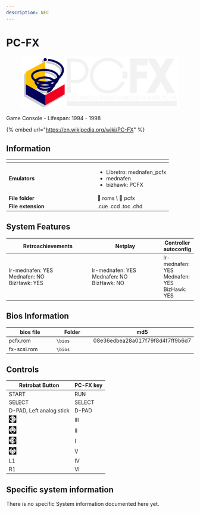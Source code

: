 ```yaml
---
description: NEC
---
```


# PC-FX

<div align="left">

<figure><picture><source srcset="https://raw.githubusercontent.com/fabricecaruso/es-theme-carbon/91d85c7849cc550b0cac4e75cb8e0923d3b61b5e/art/logos/pcfx-w.svg" media="(prefers-color-scheme: dark)"><img src="https://raw.githubusercontent.com/fabricecaruso/es-theme-carbon/52ff37c9e265587d006945a2ba695b5a962b3a3d/art/logos/pcfx.svg" alt=""></picture><figcaption></figcaption></figure>

</div>

Game Console - Lifespan: 1994 - 1998

{% embed url="https://en.wikipedia.org/wiki/PC-FX" %}

## Information

<table data-header-hidden><thead><tr><th width="224"></th><th></th></tr></thead><tbody><tr><td><strong>Emulators</strong></td><td><ul><li>Libretro: mednafen_pcfx</li><li>mednafen</li><li>bizhawk: PCFX</li></ul></td></tr><tr><td><strong>File folder</strong></td><td><span data-gb-custom-inline data-tag="emoji" data-code="1f4c2">📂</span> roms \ <span data-gb-custom-inline data-tag="emoji" data-code="1f4c2">📂</span> pcfx</td></tr><tr><td><strong>File extension</strong></td><td>.cue .ccd .toc .chd</td></tr></tbody></table>

## System Features

<table><thead><tr><th width="256">Retroachievements</th><th width="243">Netplay</th><th>Controller autoconfig</th></tr></thead><tbody><tr><td>lr-mednafen: YES<br>Mednafen: NO<br>BizHawk: YES</td><td>lr-mednafen: YES<br>Mednafen: NO<br>BizHawk: NO</td><td>lr-mednafen: YES<br>Mednafen: YES<br>BizHawk: YES</td></tr></tbody></table>

## Bios Information

<table><thead><tr><th width="224">bios file</th><th width="169">Folder</th><th>md5</th></tr></thead><tbody><tr><td>pcfx.rom</td><td><code>\bios</code></td><td>08e36edbea28a017f79f8d4f7ff9b6d7</td></tr><tr><td>fx-scsi.rom</td><td><code>\bios</code></td><td></td></tr></tbody></table>

## Controls

| Retrobat Button                                   | PC-FX key |
| ------------------------------------------------- | --------- |
| START                                             | RUN       |
| SELECT                                            | SELECT    |
| D-PAD, Left analog stick                          | D-PAD     |
| ![](<../../../../.gitbook/assets/image (48).png>) | III       |
| ![](<../../../../.gitbook/assets/image (30).png>) | II        |
| ![](<../../../../.gitbook/assets/image (16).png>) | I         |
| ![](<../../../../.gitbook/assets/image (50).png>) | V         |
| L1                                                | IV        |
| R1                                                | VI        |

## Specific system information

There is no specific System information documented here yet.

